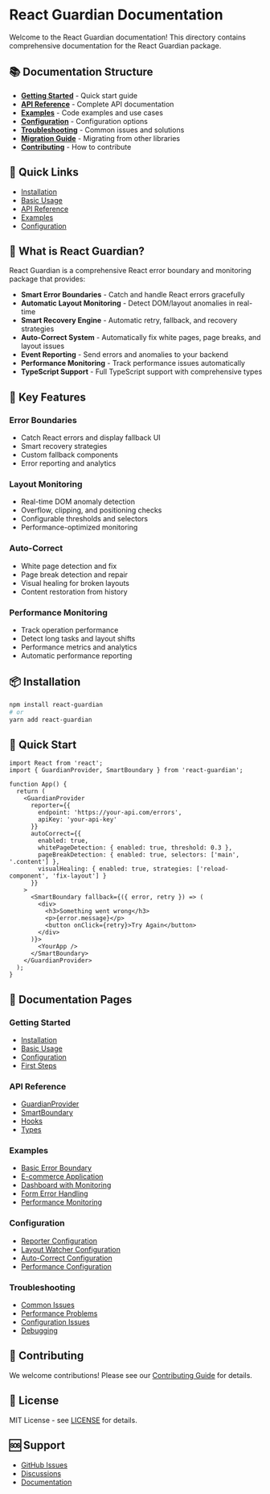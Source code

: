 # React Guardian Documentation

Welcome to the React Guardian documentation! This directory contains comprehensive documentation for the React Guardian package.

## 📚 Documentation Structure

- **[Getting Started](./getting-started.md)** - Quick start guide
- **[API Reference](./api-reference.md)** - Complete API documentation
- **[Examples](./examples.md)** - Code examples and use cases
- **[Configuration](./configuration.md)** - Configuration options
- **[Troubleshooting](./troubleshooting.md)** - Common issues and solutions
- **[Migration Guide](./migration.md)** - Migrating from other libraries
- **[Contributing](./contributing.md)** - How to contribute

## 🚀 Quick Links

- [Installation](./getting-started.md#installation)
- [Basic Usage](./getting-started.md#basic-usage)
- [API Reference](./api-reference.md)
- [Examples](./examples.md)
- [Configuration](./configuration.md)

## 📖 What is React Guardian?

React Guardian is a comprehensive React error boundary and monitoring package that provides:

- **Smart Error Boundaries** - Catch and handle React errors gracefully
- **Automatic Layout Monitoring** - Detect DOM/layout anomalies in real-time
- **Smart Recovery Engine** - Automatic retry, fallback, and recovery strategies
- **Auto-Correct System** - Automatically fix white pages, page breaks, and layout issues
- **Event Reporting** - Send errors and anomalies to your backend
- **Performance Monitoring** - Track performance issues automatically
- **TypeScript Support** - Full TypeScript support with comprehensive types

## 🎯 Key Features

### Error Boundaries
- Catch React errors and display fallback UI
- Smart recovery strategies
- Custom fallback components
- Error reporting and analytics

### Layout Monitoring
- Real-time DOM anomaly detection
- Overflow, clipping, and positioning checks
- Configurable thresholds and selectors
- Performance-optimized monitoring

### Auto-Correct
- White page detection and fix
- Page break detection and repair
- Visual healing for broken layouts
- Content restoration from history

### Performance Monitoring
- Track operation performance
- Detect long tasks and layout shifts
- Performance metrics and analytics
- Automatic performance reporting

## 📦 Installation

```bash
npm install react-guardian
# or
yarn add react-guardian
```

## 🚀 Quick Start

```tsx
import React from 'react';
import { GuardianProvider, SmartBoundary } from 'react-guardian';

function App() {
  return (
    <GuardianProvider
      reporter={{
        endpoint: 'https://your-api.com/errors',
        apiKey: 'your-api-key'
      }}
      autoCorrect={{
        enabled: true,
        whitePageDetection: { enabled: true, threshold: 0.3 },
        pageBreakDetection: { enabled: true, selectors: ['main', '.content'] },
        visualHealing: { enabled: true, strategies: ['reload-component', 'fix-layout'] }
      }}
    >
      <SmartBoundary fallback={({ error, retry }) => (
        <div>
          <h3>Something went wrong</h3>
          <p>{error.message}</p>
          <button onClick={retry}>Try Again</button>
        </div>
      )}>
        <YourApp />
      </SmartBoundary>
    </GuardianProvider>
  );
}
```

## 📖 Documentation Pages

### Getting Started
- [Installation](./getting-started.md#installation)
- [Basic Usage](./getting-started.md#basic-usage)
- [Configuration](./getting-started.md#configuration)
- [First Steps](./getting-started.md#first-steps)

### API Reference
- [GuardianProvider](./api-reference.md#guardianprovider)
- [SmartBoundary](./api-reference.md#smartboundary)
- [Hooks](./api-reference.md#hooks)
- [Types](./api-reference.md#types)

### Examples
- [Basic Error Boundary](./examples.md#basic-error-boundary)
- [E-commerce Application](./examples.md#e-commerce-application)
- [Dashboard with Monitoring](./examples.md#dashboard-with-monitoring)
- [Form Error Handling](./examples.md#form-error-handling)
- [Performance Monitoring](./examples.md#performance-monitoring)

### Configuration
- [Reporter Configuration](./configuration.md#reporter-configuration)
- [Layout Watcher Configuration](./configuration.md#layout-watcher-configuration)
- [Auto-Correct Configuration](./configuration.md#auto-correct-configuration)
- [Performance Configuration](./configuration.md#performance-configuration)

### Troubleshooting
- [Common Issues](./troubleshooting.md#common-issues)
- [Performance Problems](./troubleshooting.md#performance-problems)
- [Configuration Issues](./troubleshooting.md#configuration-issues)
- [Debugging](./troubleshooting.md#debugging)

## 🤝 Contributing

We welcome contributions! Please see our [Contributing Guide](./contributing.md) for details.

## 📄 License

MIT License - see [LICENSE](../LICENSE) for details.

## 🆘 Support

- [GitHub Issues](https://github.com/your-username/react-guardian/issues)
- [Discussions](https://github.com/your-username/react-guardian/discussions)
- [Documentation](./README.md)
